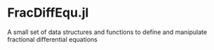 # FracDiffEqu.jl
A small set of data structures and functions to define and manipulate fractional differential equations
